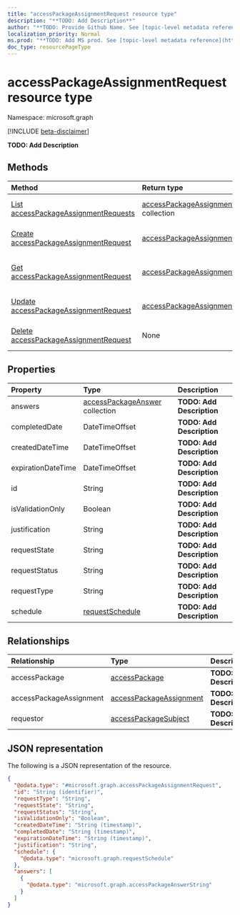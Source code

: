 ```yaml
---
title: "accessPackageAssignmentRequest resource type"
description: "**TODO: Add Description**"
author: "**TODO: Provide Github Name. See [topic-level metadata reference](https://msgo.azurewebsites.net/add/document/guidelines/metadata.html#topic-level-metadata)**"
localization_priority: Normal
ms.prod: "**TODO: Add MS prod. See [topic-level metadata reference](https://msgo.azurewebsites.net/add/document/guidelines/metadata.html#topic-level-metadata)**"
doc_type: resourcePageType
---
```


# accessPackageAssignmentRequest resource type

Namespace: microsoft.graph

[!INCLUDE [beta-disclaimer](../../includes/beta-disclaimer.md)]

**TODO: Add Description**

## Methods
|Method|Return type|Description|
|:---|:---|:---|
|[List accessPackageAssignmentRequests](../api/accesspackageassignmentrequest-list.md)|[accessPackageAssignmentRequest](../resources/accesspackageassignmentrequest.md) collection|Get a list of the [accessPackageAssignmentRequest](../resources/accesspackageassignmentrequest.md) objects and their properties.|
|[Create accessPackageAssignmentRequest](../api/accesspackageassignmentrequest-create.md)|[accessPackageAssignmentRequest](../resources/accesspackageassignmentrequest.md)|Create a new [accessPackageAssignmentRequest](../resources/accesspackageassignmentrequest.md) object.|
|[Get accessPackageAssignmentRequest](../api/accesspackageassignmentrequest-get.md)|[accessPackageAssignmentRequest](../resources/accesspackageassignmentrequest.md)|Read the properties and relationships of an [accessPackageAssignmentRequest](../resources/accesspackageassignmentrequest.md) object.|
|[Update accessPackageAssignmentRequest](../api/accesspackageassignmentrequest-update.md)|[accessPackageAssignmentRequest](../resources/accesspackageassignmentrequest.md)|Update the properties of an [accessPackageAssignmentRequest](../resources/accesspackageassignmentrequest.md) object.|
|[Delete accessPackageAssignmentRequest](../api/accesspackageassignmentrequest-delete.md)|None|Deletes an [accessPackageAssignmentRequest](../resources/accesspackageassignmentrequest.md) object.|

## Properties
|Property|Type|Description|
|:---|:---|:---|
|answers|[accessPackageAnswer](../resources/accesspackageanswer.md) collection|**TODO: Add Description**|
|completedDate|DateTimeOffset|**TODO: Add Description**|
|createdDateTime|DateTimeOffset|**TODO: Add Description**|
|expirationDateTime|DateTimeOffset|**TODO: Add Description**|
|id|String|**TODO: Add Description**|
|isValidationOnly|Boolean|**TODO: Add Description**|
|justification|String|**TODO: Add Description**|
|requestState|String|**TODO: Add Description**|
|requestStatus|String|**TODO: Add Description**|
|requestType|String|**TODO: Add Description**|
|schedule|[requestSchedule](../resources/requestschedule.md)|**TODO: Add Description**|

## Relationships
|Relationship|Type|Description|
|:---|:---|:---|
|accessPackage|[accessPackage](../resources/accesspackage.md)|**TODO: Add Description**|
|accessPackageAssignment|[accessPackageAssignment](../resources/accesspackageassignment.md)|**TODO: Add Description**|
|requestor|[accessPackageSubject](../resources/accesspackagesubject.md)|**TODO: Add Description**|

## JSON representation
The following is a JSON representation of the resource.
<!-- {
  "blockType": "resource",
  "keyProperty": "id",
  "@odata.type": "microsoft.graph.accessPackageAssignmentRequest",
  "openType": false
}
-->
``` json
{
  "@odata.type": "#microsoft.graph.accessPackageAssignmentRequest",
  "id": "String (identifier)",
  "requestType": "String",
  "requestState": "String",
  "requestStatus": "String",
  "isValidationOnly": "Boolean",
  "createdDateTime": "String (timestamp)",
  "completedDate": "String (timestamp)",
  "expirationDateTime": "String (timestamp)",
  "justification": "String",
  "schedule": {
    "@odata.type": "microsoft.graph.requestSchedule"
  },
  "answers": [
    {
      "@odata.type": "microsoft.graph.accessPackageAnswerString"
    }
  ]
}
```

